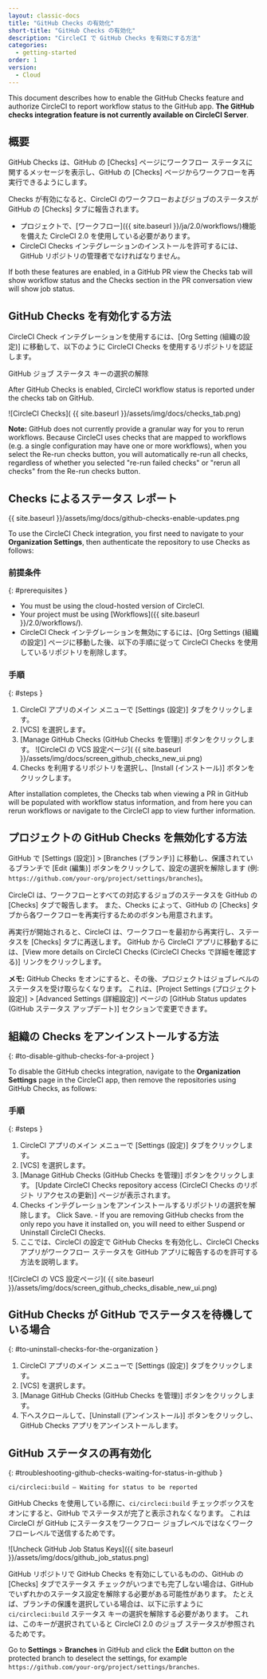 ```yaml
---
layout: classic-docs
title: "GitHub Checks の有効化"
short-title: "GitHub Checks の有効化"
description: "CircleCI で GitHub Checks を有効にする方法"
categories:
  - getting-started
order: 1
version:
  - Cloud
---
```


This document describes how to enable the GitHub Checks feature and authorize CircleCI to report workflow status to the GitHub app. **The GitHub checks integration feature is not currently available on CircleCI Server**.

## 概要
GitHub Checks は、GitHub の [Checks] ページにワークフロー ステータスに関するメッセージを表示し、GitHub の [Checks] ページからワークフローを再実行できるようにします。

Checks が有効になると、CircleCI のワークフローおよびジョブのステータスが GitHub の [Checks] タブに報告されます。

* プロジェクトで、[ワークフロー]({{ site.baseurl }}/ja/2.0/workflows/)機能を備えた CircleCI 2.0 を使用している必要があります。
* CircleCI Checks インテグレーションのインストールを許可するには、GitHub リポジトリの管理者でなければなりません。

If both these features are enabled, in a GitHub PR view the Checks tab will show workflow status and the Checks section in the PR conversation view will show job status.

## GitHub Checks を有効化する方法
CircleCI Check インテグレーションを使用するには、[Org Setting (組織の設定)] に移動して、以下のように CircleCI Checks を使用するリポジトリを認証します。

GitHub ジョブ ステータス キーの選択の解除

After GitHub Checks is enabled, CircleCI workflow status is reported under the checks tab on GitHub.

![CircleCI Checks]( {{ site.baseurl }}/assets/img/docs/checks_tab.png)

**Note:** GitHub does not currently provide a granular way for you to rerun workflows. Because CircleCI uses checks that are mapped to workflows (e.g. a single configuration may have one or more workflows), when you select the Re-run checks button, you will automatically re-run all checks, regardless of whether you selected "re-run failed checks" or "rerun all checks" from the Re-run checks button.

## Checks によるステータス レポート
{{ site.baseurl }}/assets/img/docs/github-checks-enable-updates.png

To use the CircleCI Check integration, you first need to navigate to your **Organization Settings**, then authenticate the repository to use Checks as follows:

### 前提条件
{: #prerequisites }

- You must be using the cloud-hosted version of CircleCI.
- Your project must be using [Workflows]({{ site.baseurl }}/2.0/workflows/).
- CircleCI Check インテグレーションを無効にするには、[Org Settings (組織の設定)] ページに移動した後、以下の手順に従って CircleCI Checks を使用しているリポジトリを削除します。

### 手順
{: #steps }

1. CircleCI アプリのメイン メニューで [Settings (設定)] タブをクリックします。
2. [VCS] を選択します。
3. [Manage GitHub Checks (GitHub Checks を管理)] ボタンをクリックします。 ![CircleCI の VCS 設定ページ]( {{ site.baseurl }}/assets/img/docs/screen_github_checks_new_ui.png)
4. Checks を利用するリポジトリを選択し、[Install (インストール)] ボタンをクリックします。

After installation completes, the Checks tab when viewing a PR in GitHub will be populated with workflow status information, and from here you can rerun workflows or navigate to the CircleCI app to view further information.

## プロジェクトの GitHub Checks を無効化する方法
GitHub で [Settings (設定)] > [Branches (ブランチ)] に移動し、保護されているブランチで [Edit (編集)] ボタンをクリックして、設定の選択を解除します (例: `https://github.com/your-org/project/settings/branches`)。

CircleCI は、ワークフローとすべての対応するジョブのステータスを GitHub の [Checks] タブで報告します。 また、Checks によって、GitHub の [Checks] タブから各ワークフローを再実行するためのボタンも用意されます。

再実行が開始されると、CircleCI は、ワークフローを最初から再実行し、ステータスを [Checks] タブに再送します。 GitHub から CircleCI アプリに移動するには、[View more details on CircleCI Checks (CircleCI Checks で詳細を確認する)] リンクをクリックします。

**メモ:** GitHub Checks をオンにすると、その後、プロジェクトはジョブレベルのステータスを受け取らなくなります。 これは、[Project Settings (プロジェクト設定)] > [Advanced Settings (詳細設定)] ページの [GitHub Status updates (GitHub ステータス アップデート)] セクションで変更できます。

## 組織の Checks をアンインストールする方法
{: #to-disable-github-checks-for-a-project }

To disable the GitHub checks integration, navigate to the **Organization Settings** page in the CircleCI app, then remove the repositories using GitHub Checks, as follows:

### 手順
{: #steps }

1. CircleCI アプリのメイン メニューで [Settings (設定)] タブをクリックします。
2. [VCS] を選択します。
3. [Manage GitHub Checks (GitHub Checks を管理)] ボタンをクリックします。 [Update CircleCI Checks repository access (CircleCI Checks のリポジト リアクセスの更新)] ページが表示されます。
4. Checks インテグレーションをアンインストールするリポジトリの選択を解除します。 Click Save. - If you are removing GitHub checks from the only repo you have it installed on, you will need to either Suspend or Uninstall CircleCI Checks.
5. ここでは、CircleCI の設定で GitHub Checks を有効化し、CircleCI Checks アプリがワークフロー ステータスを GitHub アプリに報告するのを許可する方法を説明します。

![CircleCI の VCS 設定ページ]( {{ site.baseurl }}/assets/img/docs/screen_github_checks_disable_new_ui.png)

## GitHub Checks が GitHub でステータスを待機している場合
{: #to-uninstall-checks-for-the-organization }

1. CircleCI アプリのメイン メニューで [Settings (設定)] タブをクリックします。
2. [VCS] を選択します。
3. [Manage GitHub Checks (GitHub Checks を管理)] ボタンをクリックします。
4. 下へスクロールして、[Uninstall (アンインストール)] ボタンをクリックし、GitHub Checks アプリをアンインストールします。


## GitHub ステータスの再有効化
{: #troubleshooting-github-checks-waiting-for-status-in-github }

`ci/circleci:build — Waiting for status to be reported`

GitHub Checks を使用している際に、`ci/circleci:build` チェックボックスをオンにすると、GitHub でステータスが完了と表示されなくなります。 これは CircleCI が GitHub にステータスをワークフロー ジョブレベルではなくワークフローレベルで送信するためです。

![Uncheck GitHub Job Status Keys]({{ site.baseurl }}/assets/img/docs/github_job_status.png)

GitHub リポジトリで GitHub Checks を有効にしているものの、GitHub の [Checks] タブでステータス チェックがいつまでも完了しない場合は、GitHub でいずれかのステータス設定を解除する必要がある可能性があります。 たとえば、ブランチの保護を選択している場合は、以下に示すように `ci/circleci:build` ステータス キーの選択を解除する必要があります。 これは、このキーが選択されていると CircleCI 2.0 のジョブ ステータスが参照されるためです。

Go to **Settings** > **Branches** in GitHub and click the **Edit** button on the protected branch to deselect the settings, for example `https://github.com/your-org/project/settings/branches`.

